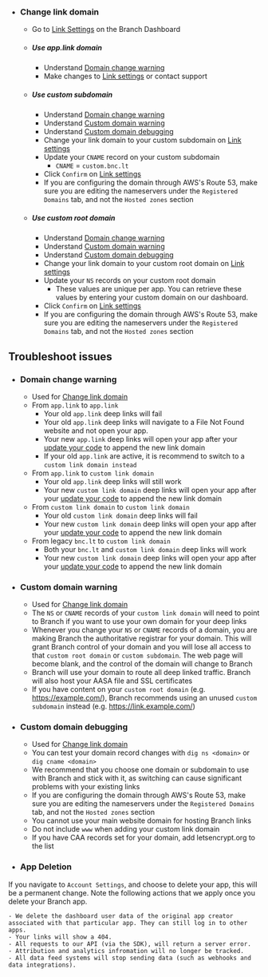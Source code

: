 - ### Change link domain
    - Go to [Link Settings](https://dashboard.branch.io/link-settings) on the Branch Dashboard

    - ##### Use app.link domain
        - Understand [Domain change warning](#domain-change-warning)
        - Make changes to [Link settings](https://dashboard.branch.io/link-settings) or contact support

    - ##### Use custom subdomain
        - Understand [Domain change warning](#domain-change-warning)
        - Understand [Custom domain warning](#custom-domain-warning)
        - Understand [Custom domain debugging](#custom-domain-debugging)
        - Change your link domain to your custom subdomain on [Link settings](https://dashboard.branch.io/link-settings)
        - Update your `CNAME` record on your custom subdomain
            - `CNAME` = `custom.bnc.lt`
        - Click `Confirm` on [Link settings](https://dashboard.branch.io/link-settings)
        - If you are configuring the domain through AWS's Route 53, make sure you are editing the nameservers under the `Registered Domains` tab, and not the `Hosted zones` section

    - ##### Use custom root domain
        - Understand [Domain change warning](#domain-change-warning)
        - Understand [Custom domain warning](#custom-domain-warning)
        - Understand [Custom domain debugging](#custom-domain-debugging)
        - Change your link domain to your custom root domain on [Link settings](https://dashboard.branch.io/link-settings)
        - Update your `NS` records on your custom root domain
            - These values are unique per app. You can retrieve these values by entering your custom domain on our dashboard.
        - Click `Confirm` on [Link settings](https://dashboard.branch.io/link-settings)
        - If you are configuring the domain through AWS's Route 53, make sure you are editing the nameservers under the `Registered Domains` tab, and not the `Hosted zones` section

## Troubleshoot issues

- ### Domain change warning
    - Used for [Change link domain](#change-link-domain)
    - From `app.link` to `app.link`
        - Your old `app.link` deep links will fail
        - Your old `app.link` deep links will navigate to a File Not Found website and not open your app.
        - Your new `app.link` deep links will open your app after your [update your code](#dialog-code?ios=configure-associated-domains&android=configure-app&adobe=configure-app&cordova=configure-app&mparticleAndroid=configure-app&mparticleIos=configure-associated-domains&titanium=configure-app&reactNative=configure-app&unity=configure-app&xamarin=configure-app) to append the new link domain
        - If your old `app.link` are active, it is recommend to switch to a `custom link domain instead`
    - From `app.link` to `custom link domain`
        - Your old `app.link` deep links will still work
        - Your new `custom link domain` deep links will open your app after your [update your code](#dialog-code?ios=configure-associated-domains&android=configure-app&adobe=configure-app&cordova=configure-app&mparticleAndroid=configure-app&mparticleIos=configure-associated-domains&titanium=configure-app&reactNative=configure-app&unity=configure-app&xamarin=configure-app) to append the new link domain
    - From `custom link domain` to `custom link domain`
        - Your old `custom link domain` deep links will fail
        - Your new `custom link domain` deep links will open your app after your [update your code](#dialog-code?ios=configure-associated-domains&android=configure-app&adobe=configure-app&cordova=configure-app&mparticleAndroid=configure-app&mparticleIos=configure-associated-domains&titanium=configure-app&reactNative=configure-app&unity=configure-app&xamarin=configure-app) to append the new link domain
    - From legacy `bnc.lt` to `custom link domain`
        - Both your `bnc.lt` and `custom link domain` deep links will work
        - Your new `custom link domain` deep links will open your app after your [update your code](#dialog-code?ios=configure-associated-domains&android=configure-app&adobe=configure-app&cordova=configure-app&mparticleAndroid=configure-app&mparticleIos=configure-associated-domains&titanium=configure-app&reactNative=configure-app&unity=configure-app&xamarin=configure-app) to append the new link domain

- ### Custom domain warning
    - Used for [Change link domain](#change-link-domain)
    - The `NS` or `CNAME` records of your `custom link domain` will need to point to Branch if you want to use your own domain for your deep links
    - Whenever you change your `NS` or `CNAME` records of a domain, you are making Branch the authoritative registrar for your domain. This will grant Branch control of your domain and you will lose all access to that `custom root domain` or `custom subdomain`. The web page will become blank, and the control of the domain will change to Branch
    - Branch will use your domain to route all deep linked traffic. Branch will also host your AASA file and SSL certificates
    - If you have content on your `custom root domain` (e.g. https://example.com/), Branch recommends using an unused `custom subdomain` instead (e.g. https://link.example.com/)

- ### Custom domain debugging
    - Used for [Change link domain](#change-link-domain)
    - You can test your domain record changes with `dig ns <domain>` or `dig cname <domain>`
    - We recommend that you choose one domain or subdomain to use with Branch and stick with it, as switching can cause significant problems with your existing links
    - If you are configuring the domain through AWS's Route 53, make sure you are editing the nameservers under the `Registered Domains` tab, and not the `Hosted zones` section
    - You cannot use your main website domain for hosting Branch links
    - Do not include `www` when adding your custom link domain
    - If you have CAA records set for your domain, add letsencrypt.org to the list

- ### App Deletion

If you navigate to `Account Settings`, and choose to delete your app, this will be a permanent change. Note the following actions that we apply once you delete your Branch app.

    - We delete the dashboard user data of the original app creator associated with that particular app. They can still log in to other apps.
    - Your links will show a 404.
    - All requests to our API (via the SDK), will return a server error.
    - Attribution and analytics infromation will no longer be tracked.
    - All data feed systems will stop sending data (such as webhooks and data integrations).
